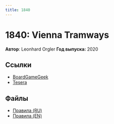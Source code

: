 ```yaml
---
title: 1840
---
```


# 1840: Vienna Tramways

**Автор**: Leonhard Orgler
**Год выпуска:** 2020

## Ссылки

- [BoardGameGeek](https://boardgamegeek.com/boardgame/300127/1840-vienna-tramways)
- [Tesera](https://tesera.ru/game/1840vt/)

## Файлы

- [Правила (RU)](1840-rules-ru-v1.pdf)
- [Правила (EN)](https://boardgamegeek.com/filepage/210705/1840-english-rules)
